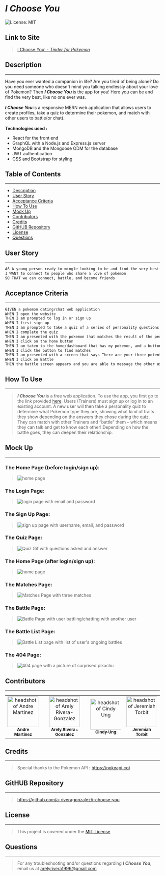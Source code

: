 # <b><i><span style="color:">I Choose You</span></b></i>

![License: MIT](https://img.shields.io/badge/License-MIT-yellow.svg)

## Link to Site 

> [I Choose You! - <i>Tinder for Pokemon</i>]()

## Description
---

Have you ever wanted a companion in life? Are you tired of being alone? Do you need someone who doesn't mind you talking endlessly about your love of Pokemon? Then <b> <i> I Choose You </i></b> is the app for you! Here you can be and find the very best, like no one ever was.
<br> <br> <b><i>I Choose You </i> </b> is a responsive MERN web application that allows users to create profiles, take a quiz to determine their pokemon, and match with other users to battle(or chat). 
<br> <br> <b>Technologies used : </b>
<ul> 
<li> React for the front end
<li> GraphQL with a Node.js and Express.js server
<li> MongoDB and the Mongoose ODM for the database
<li> JWT authentication 
<li> CSS and Bootstrap for styling
</ul>

## Table of Contents
---

- [Description](#description)
- [User Story](#user-story)
- [Acceptance Criteria](#acceptance-criteria)
- [How To Use](#how-to-use)
- [Mock Up](#mock-up)
- [Contributors](#contributors)
- [Credits](#credits)
- [GitHUB Repository](#github-repository)
- [License](#license)
- [Questions](#questions)

## User Story

---

```md
AS A young person ready to mingle looking to be and find the very best
I WANT to connect to people who share a love of pokemon
SO THAT we can connect, battle, and become friends
```

## Acceptance Criteria

---

```md
GIVEN a pokemon dating/chat web application
WHEN I open the website
THEN I am prompted to log in or sign up
WHEN I first sign up
THEN I am prompted to take a quiz of a series of personality questions
WHEN I complete the quiz
THEN I am presented with the pokemon that matches the result of the personality quiz and a button to go HOME
WHEN I click on the home button
THEN I am taken to the home/dashboard that has my pokemon, and a button to find matches.
WHEN I click the button to find matches
THEN I am presented with a screen that says “here are your three potential matches. Battle to see if this trainer joins you on an adventure” . There are three matches from the database and a button on each match that says “Battle”
WHEN I click on Battle
THEN the battle screen appears and you are able to message the other user.
```

## How To Use
---
><b><i>I Choose You </b></i> is a free web application. To use the app, you first go to the link provided [here](). Users (Trainers) must sign up or log in to an existing account. A new user will then take a personality quiz to determine what Pokemon type they are, showing what kind of traits they show depending on the answers they chose during the quiz. They can match with other Trainers and “battle” them – which means they can talk and get to know each other! Depending on how the battle goes, they can deepen their relationship.

## Mock Up 
---
### The Home Page (before login/sign up):

> ![home page](/assets/poke-homepage-oak.png)

### The Login Page:

> ![login page with email and password](/assets/poke-login.png)

### The Sign Up Page:

> ![sign up page with username, email, and password](/assets/poke-signup.png)

### The Quiz Page:

> ![Quiz Gif with questions asked and answer](/assets/poke-quiz.gif)

### The Home Page (after login/sign up):

> ![home page](/assets/poke-home-page.png)

### The Matches Page:

> ![Matches Page with three matches](/assets/poke-matches.png)

### The Battle Page:

> ![Battle Page with user battling/chatting with another user ](/assets/poke-battle-2.png)

### The Battle List Page:

> ![Battle List page with list of user's ongoing battles](/assets/poke-battle-list.png)

### The 404 Page:

> ![404 page with a picture of surprised pikachu](/assets/poke-404.png)

## Contributors

---

<table>
  <tr>
    <td align="center"><a href="https://github.com/Spider-Man616"><img src="https://avatars.githubusercontent.com/u/98205592?v=4" width="100px;" alt="headshot of Andre Martinez"/><br /><sub><b>Andre Martinez</b></sub></td>
    <td align="center"><a href="https://github.com/a-riveragonzalez"><img src="https://avatars.githubusercontent.com/u/98569252?v=4" width="100px;" alt="headshot of Arely Rivera-Gonzalez"/><br /><sub><b>Arely Rivera-Gonzalez</b></sub></td>
    <td align="center"><a href="https://github.com/cindyung56"><img src="https://avatars.githubusercontent.com/u/92277668?v=4" width="100px;" alt="headshot of Cindy Ung"/><br /><sub><b>Cindy Ung</b></sub></td>
    <td align="center"><a href="https://github.com/ffjt07"><img src="https://avatars.githubusercontent.com/u/110755216?v=4" width="100px;" alt="headshot of Jeremiah Torbit"/><br /><sub><b>Jeremiah Torbit</b></sub></td>
  </tr>
</table>

## Credits
---
>Special thanks to the Pokemon API : https://pokeapi.co/

## GitHUB Repository
---

> https://github.com/a-riveragonzalez/i-choose-you

## License
---

> This project is covered under the [MIT License](https://opensource.org/licenses/MIT).

## Questions
---
> For any troubleshooting and/or questions regarding <b><i>I Choose You</i></b>, email us at arelyrivera1996@gmail.com 